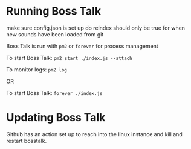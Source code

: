 # Running Boss Talk

make sure config.json is set up
do reindex should only be true for when new sounds have been loaded from git

Boss Talk is run with `pm2` or `forever` for process management

To start Boss Talk:
`pm2 start ./index.js --attach`

To monitor logs:
`pm2 log`

OR

To start Boss Talk:
`forever ./index.js`

# Updating Boss Talk
Github has an action set up to reach into the linux instance and kill and restart bosstalk.
